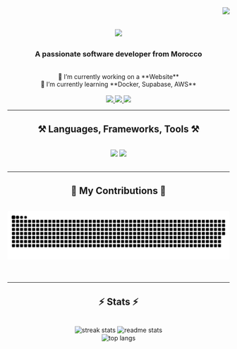 <img align="right" src="https://visitor-badge.laobi.icu/badge?page_id=akarichan00.akarichan00" />

<h1 align="center">
  <a href="https://git.io/typing-svg">
    <img src="https://readme-typing-svg.herokuapp.com/?font=Righteous&size=35&color=D397F8&center=true&vCenter=true&width=500&height=70&duration=4000&lines=Hi+There!;+I'm+nunu!;" />
  </a>
</h1>

<h3 align="center">A passionate software developer from Morocco</h3>

<br/>

<div align="center">
  🔭 I’m currently working on a **Website**<br>
  🌱 I’m currently learning **Docker, Supabase, AWS**
</div>

<br/>

<div align="center">
  <a href="mailto:nohailabenaissa789@gmail.com">
    <img src="https://img.shields.io/badge/Gmail-333333?style=for-the-badge&logo=gmail&logoColor=red" />
  </a>
  <a href="https://www.linkedin.com/in/nohaila-undefined-138b20304/" target="_blank">
    <img src="https://img.shields.io/badge/LinkedIn-0077B5?style=for-the-badge&logo=linkedin&logoColor=white" />
  </a>
  <a href="https://akarichan00.github.io" target="_blank">
    <img src="https://img.shields.io/badge/Portfolio-FF5722?style=for-the-badge&logo=todoist&logoColor=white" />
  </a>
</div>

<hr/>

<h2 align="center">⚒️ Languages, Frameworks, Tools ⚒️</h2>
<br/>
<div align="center">
  <img src="https://skillicons.dev/icons?i=react,bootstrap,mui,html,css,vscode,github,figma,tailwind,git,r" />
  <img src="https://skillicons.dev/icons?i=nodejs,python,javascript,typescript,express,firebase,mongodb,c,java,nextjs,mysql,flask" /><br>
</div>

<br/>
<hr/>

<div align="center">
  <h2>🐍 My Contributions 🐍</h2>
  <br>
  <img alt="snake eating my contributions" src="https://raw.githubusercontent.com/akarichan00/akarichan00/output/github-contribution-grid-snake.svg" />
  <br/><br/><br/>
</div>

<hr/>

<h2 align="center">⚡ Stats ⚡</h2>
<br>
<div align="center">
  <img width="390" src="https://github-readme-stats.vercel.app/?user=akarichan00&count_private=true&theme=react&border_radius=10" alt="streak stats"/>
  <img width="390" src="https://github-readme-stats.vercel.app/api?username=akarichan00&count_private=true&show_icons=true&theme=react&rank_icon=github&border_radius=10" alt="readme stats" />
  <br/>
  <img width="325" align="center" src="https://streak-stats.demolab.com/api/top-langs/?username=akarichan00&hide=HTML&langs_count=8&layout=compact&theme=react&border_radius=10&size_weight=0.5&count_weight=0.5&exclude_repo=github-readme-stats" alt="top langs" />
</div>

<br/><br/>

































